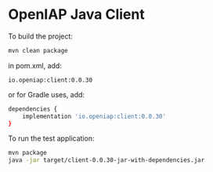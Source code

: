 # OpenIAP Java Client

To build the project:
```bash
mvn clean package
```

in pom.xml, add:
```
io.openiap:client:0.0.30
```

or for Gradle uses, add:
```bash
dependencies {
    implementation 'io.openiap:client:0.0.30'
}
```

To run the test application:
```bash
mvn package
java -jar target/client-0.0.30-jar-with-dependencies.jar
```


